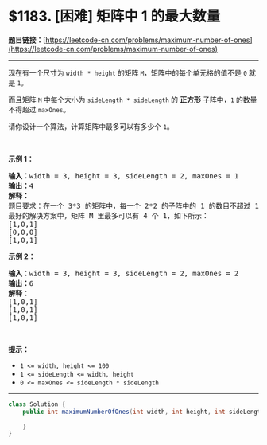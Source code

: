 # $1183. [困难] 矩阵中 1 的最大数量

**题目链接：**[https://leetcode-cn.com/problems/maximum-number-of-ones](https://leetcode-cn.com/problems/maximum-number-of-ones)

---

<div class="content__1Y2H">
 <div class="notranslate">
  <p>现在有一个尺寸为 <code>width * height</code>&nbsp;的矩阵&nbsp;<code>M</code>，矩阵中的每个单元格的值不是&nbsp;<code>0</code>&nbsp;就是&nbsp;<code>1</code>。</p> 
  <p>而且矩阵 <code>M</code> 中每个大小为&nbsp;<code>sideLength * sideLength</code>&nbsp;的 <strong>正方形</strong> 子阵中，<code>1</code> 的数量不得超过&nbsp;<code>maxOnes</code>。</p> 
  <p>请你设计一个算法，计算矩阵中最多可以有多少个 <code>1</code>。</p> 
  <p>&nbsp;</p> 
  <p><strong>示例 1：</strong></p> 
  <pre class="language-text"><strong>输入：</strong>width = 3, height = 3, sideLength = 2, maxOnes = 1
<strong>输出：</strong>4
<strong>解释：</strong>
题目要求：在一个 3*3 的矩阵中，每一个 2*2 的子阵中的 1 的数目不超过 1 个。
最好的解决方案中，矩阵 M 里最多可以有 4 个 1，如下所示：
[1,0,1]
[0,0,0]
[1,0,1]
</pre> 
  <p><strong>示例 2：</strong></p> 
  <pre class="language-text"><strong>输入：</strong>width = 3, height = 3, sideLength = 2, maxOnes = 2
<strong>输出：</strong>6
<strong>解释：</strong>
[1,0,1]
[1,0,1]
[1,0,1]
</pre> 
  <p>&nbsp;</p> 
  <p><strong>提示：</strong></p> 
  <ul> 
   <li><code>1 &lt;= width, height &lt;= 100</code></li> 
   <li><code>1 &lt;= sideLength &lt;= width, height</code></li> 
   <li><code>0 &lt;= maxOnes &lt;= sideLength * sideLength</code></li> 
  </ul> 
 </div>
</div>

---

```java
class Solution {
    public int maximumNumberOfOnes(int width, int height, int sideLength, int maxOnes) {
        
    }
}
```
